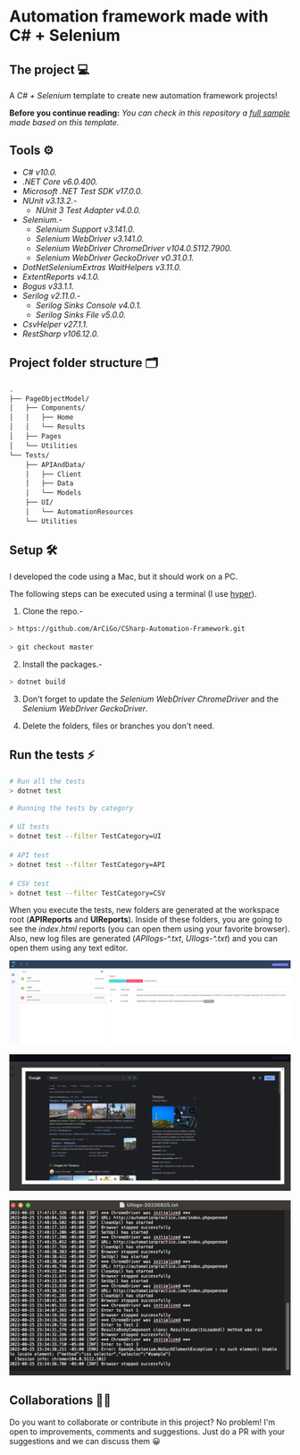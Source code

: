 # Automation framework made with C# + Selenium

## The project 💻

A *C# + Selenium* template to create new automation framework projects!

**Before you continue reading:** *You can check in this repository a [full sample](https://github.com/ArCiGo/CSharp-Automation-Framework/tree/SampleProject_1) made based on this template.*

## Tools ⚙️

* *C# v10.0.*
* *.NET Core v6.0.400.*
* *Microsoft .NET Test SDK v17.0.0.*
* *NUnit v3.13.2.-*
    * *NUnit 3 Test Adapter v4.0.0.*
* *Selenium.-*
    * *Selenium Support v3.141.0.*
    * *Selenium WebDriver v3.141.0.*
    * *Selenium WebDriver ChromeDriver v104.0.5112.7900.*
    * *Selenium WebDriver GeckoDriver v0.31.0.1.*
* *DotNetSeleniumExtras WaitHelpers v3.11.0.*
* *ExtentReports v4.1.0.*
* *Bogus v33.1.1.*
* *Serilog v2.11.0.-*
    * *Serilog Sinks Console v4.0.1.*
    * *Serilog Sinks File v5.0.0.*
* *CsvHelper v27.1.1.*
* *RestSharp v106.12.0.*

## Project folder structure 🗂️

```bash
.
├── PageObjectModel/
│   ├── Components/
│   │   ├── Home
│   │   └── Results
│   ├── Pages
│   └── Utilities
└── Tests/
    ├── APIAndData/
    │   ├── Client
    │   ├── Data
    │   └── Models
    ├── UI/
    │   └── AutomationResources
    └── Utilities
```

## Setup 🛠️

I developed the code using a Mac, but it should work on a PC.

The following steps can be executed using a terminal (I use [hyper](https://hyper.is/)).

1. Clone the repo.-

```bash
> https://github.com/ArCiGo/CSharp-Automation-Framework.git

> git checkout master
```

2. Install the packages.-

```bash
> dotnet build
```

3. Don't forget to update the *Selenium WebDriver ChromeDriver* and the *Selenium WebDriver GeckoDriver*.

4. Delete the folders, files or branches you don't need.

## Run the tests ⚡️

```bash
# Run all the tests
> dotnet test
```

```bash
# Running the tests by category

# UI tests
> dotnet test --filter TestCategory=UI

# API test
> dotnet test --filter TestCategory=API

# CSV test
> dotnet test --filter TestCategory=CSV
```

When you execute the tests, new folders are generated at the workspace root (**APIReports** and **UIReports**). Inside of these folders, you are going to see the *index.html* reports (you can open them using your favorite browser). Also, new log files are generated (*APIlogs-^.txt*, *UIlogs-^.txt*) and you can open them using any text editor.

![UI Report Sample 1](./Image01.png)

![UI Report Sample 2](./Image02.png)

![Log Report Sample](./Image03.png)

## Collaborations 👨‍🏭

Do you want to collaborate or contribute in this project? No problem! I'm open to improvements, comments and suggestions. Just do a PR with your suggestions and we can discuss them 😀
